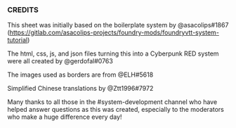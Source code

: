 ### CREDITS

This sheet was initially based on the boilerplate system by @asacolips#1867 (https://gitlab.com/asacolips-projects/foundry-mods/foundryvtt-system-tutorial)

The html, css, js, and json files turning this into a Cyberpunk RED system were all created by @gerdofal#0763

The images used as borders are from @ELH#5618

Simplified Chinese translations by @Ztt1996#7972

Many thanks to all those in the #system-development channel who have helped answer questions as this was created, especially to the moderators who make a huge difference every day!